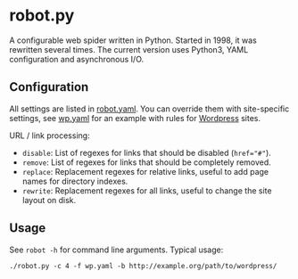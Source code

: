 # robot.py

A configurable web spider written in Python. Started in 1998, it was rewritten several times. The current version uses Python3, YAML configuration and asynchronous I/O.

## Configuration

All settings are listed in [robot.yaml](robot.yaml). You can override them with site-specific settings, see [wp.yaml](wp.yaml) for an example with rules for [Wordpress](https://wordpress.org) sites.

URL / link processing:

- `disable`: List of regexes for links that should be disabled (`href="#"`).
- `remove`: List of regexes for links that should be completely removed.
- `replace`: Replacement regexes for relative links, useful to add page names for directory indexes.
- `rewrite`: Replacement regexes for all links, useful to change the site layout on disk.

## Usage

See `robot -h` for command line arguments. Typical usage:

    ./robot.py -c 4 -f wp.yaml -b http://example.org/path/to/wordpress/

